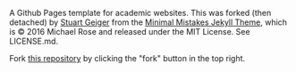 A Github Pages template for academic websites. This was forked (then detached) by [Stuart Geiger](https://github.com/staeiou) from the [Minimal Mistakes Jekyll Theme](https://mmistakes.github.io/minimal-mistakes/), which is © 2016 Michael Rose and released under the MIT License. See LICENSE.md.

Fork [this repository](https://github.com/academicpages/academicpages.github.io) by clicking the "fork" button in the top right.